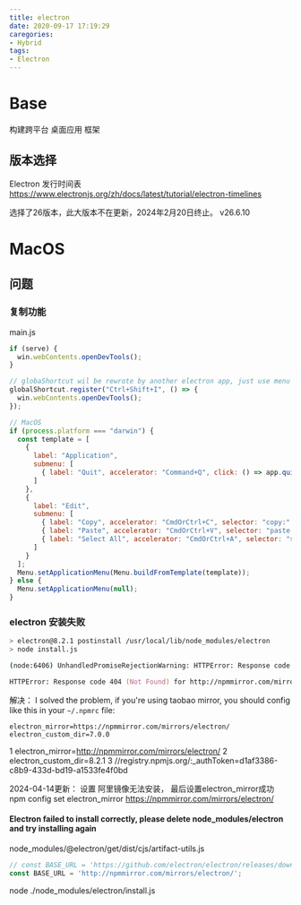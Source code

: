 ```yaml
---
title: electron
date: 2020-09-17 17:19:29
caregories:
- Hybrid
tags:
- Electron
---
```


# Base
构建跨平台 桌面应用 框架

## 版本选择
Electron 发行时间表
https://www.electronjs.org/zh/docs/latest/tutorial/electron-timelines

选择了26版本，此大版本不在更新，2024年2月20日终止。
v26.6.10


# MacOS
## 问题
### 复制功能
main.js
``` js
if (serve) {
  win.webContents.openDevTools();
}

// globaShortcut wil be rewrote by another electron app, just use menu accelerator for each app
globalShortcut.register("Ctrl+Shift+I", () => {
  win.webContents.openDevTools();
});

// MacOS
if (process.platform === "darwin") {
  const template = [
    {
      label: "Application",
      submenu: [
        { label: "Quit", accelerator: "Command+Q", click: () => app.quit()}
      ]
    },
    {
      label: "Edit",
      submenu: [
        { label: "Copy", accelerator: "CmdOrCtrl+C", selector: "copy:" },
        { label: "Paste", accelerator: "CmdOrCtrl+V", selector: "paste:" },
        { label: "Select All", accelerator: "CmdOrCtrl+A", selector: "selectAll:" }
      ]
    }
  ];
  Menu.setApplicationMenu(Menu.buildFromTemplate(template));
} else {
  Menu.setApplicationMenu(null);
}
```

### electron 安装失败
``` zsh
> electron@8.2.1 postinstall /usr/local/lib/node_modules/electron
> node install.js

(node:6406) UnhandledPromiseRejectionWarning: HTTPError: Response code 404 (Not Found) for http://npmmirror.com/mirrors/electron/9.1.0/electron-v8.2.1-darwin-x64.zip

HTTPError: Response code 404 (Not Found) for http://npmmirror.com/mirrors/electron/8.2.1/electron-v9.1.0-darwin-x64.zip
```

解决：
I solved the problem, if you're using taobao mirror, you should config like this in your `~/.npmrc` file:
```
electron_mirror=https://npmmirror.com/mirrors/electron/
electron_custom_dir=7.0.0
```

  1 electron_mirror=http://npmmirror.com/mirrors/electron/
  2 electron_custom_dir=8.2.1
  3 //registry.npmjs.org/:_authToken=d1af3386-c8b9-433d-bd19-a1533fe4f0bd

2024-04-14更新：
设置 阿里镜像无法安装，
最后设置electron_mirror成功
npm config set electron_mirror https://npmmirror.com/mirrors/electron/

#### Electron failed to install correctly, please delete node_modules/electron and try installing again
node_modules/@electron/get/dist/cjs/artifact-utils.js
``` js
// const BASE_URL = 'https://github.com/electron/electron/releases/download/';
const BASE_URL = 'http://npmmirror.com/mirrors/electron/';
```
node ./node_modules/electron/install.js
